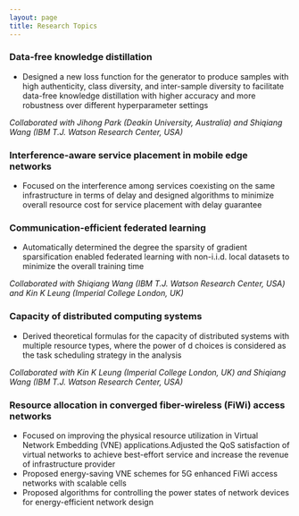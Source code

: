 ```yaml
---
layout: page
title: Research Topics
---
```



### Data-free knowledge distillation
+ Designed a new loss function for the generator to produce samples with high authenticity, class diversity,
and inter-sample diversity to facilitate data-free knowledge distillation with higher accuracy and more
robustness over different hyperparameter settings

_Collaborated with Jihong Park (Deakin University, Australia) and Shiqiang Wang (IBM T.J. Watson Research
Center, USA)_

### Interference-aware service placement in mobile edge networks
+ Focused on the interference among services coexisting on the same infrastructure in terms of delay and
designed algorithms to minimize overall resource cost for service placement with delay guarantee

### Communication-efficient federated learning
+ Automatically determined the degree the sparsity of gradient sparsification enabled federated learning with
non-i.i.d. local datasets to minimize the overall training time

_Collaborated with Shiqiang Wang (IBM T.J. Watson Research Center, USA) and Kin K Leung (Imperial College
London, UK)_

### Capacity of distributed computing systems
+ Derived theoretical formulas for the capacity of distributed systems with multiple resource types, where the
power of d choices is considered as the task scheduling strategy in the analysis

_Collaborated with Kin K Leung (Imperial College London, UK) and Shiqiang Wang (IBM T.J. Watson Research
Center, USA)_

### Resource allocation in converged fiber-wireless (FiWi) access networks
+ Focused on improving the physical resource utilization in Virtual Network Embedding (VNE) applications.Adjusted the QoS satisfaction of virtual networks to achieve best-effort service and increase the revenue of
infrastructure provider
+ Proposed energy-saving VNE schemes for 5G enhanced FiWi access networks with scalable cells
+ Proposed algorithms for controlling the power states of network devices for energy-efficient network design